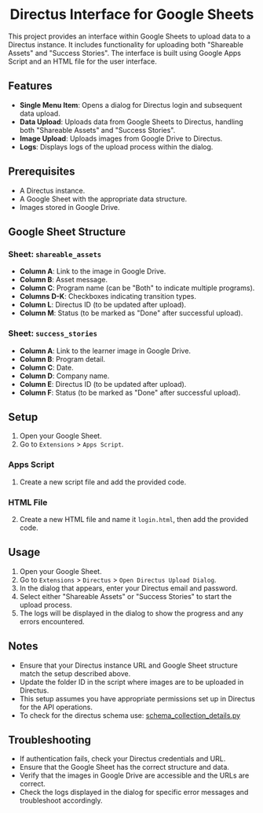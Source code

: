 <h1 align="center">Directus Interface for Google Sheets</h1>

<p align="justified">This project provides an interface within Google Sheets to upload data to a Directus instance. It includes functionality for uploading both "Shareable Assets" and "Success Stories". The interface is built using Google Apps Script and an HTML file for the user interface.</p>

## Features

- **Single Menu Item**: Opens a dialog for Directus login and subsequent data upload.
- **Data Upload**: Uploads data from Google Sheets to Directus, handling both "Shareable Assets" and "Success Stories".
- **Image Upload**: Uploads images from Google Drive to Directus.
- **Logs**: Displays logs of the upload process within the dialog.

## Prerequisites

- A Directus instance.
- A Google Sheet with the appropriate data structure.
- Images stored in Google Drive.

## Google Sheet Structure

### Sheet: `shareable_assets`

- **Column A**: Link to the image in Google Drive.
- **Column B**: Asset message.
- **Column C**: Program name (can be "Both" to indicate multiple programs).
- **Columns D-K**: Checkboxes indicating transition types.
- **Column L**: Directus ID (to be updated after upload).
- **Column M**: Status (to be marked as "Done" after successful upload).

### Sheet: `success_stories`

- **Column A**: Link to the learner image in Google Drive.
- **Column B**: Program detail.
- **Column C**: Date.
- **Column D**: Company name.
- **Column E**: Directus ID (to be updated after upload).
- **Column F**: Status (to be marked as "Done" after successful upload).

## Setup

1. Open your Google Sheet.
2. Go to `Extensions` > `Apps Script`.

### Apps Script

1. Create a new script file and add the provided code.

### HTML File

2. Create a new HTML file and name it `login.html`, then add the provided code.

## Usage

1. Open your Google Sheet.
2. Go to `Extensions` > `Directus` > `Open Directus Upload Dialog`.
3. In the dialog that appears, enter your Directus email and password.
4. Select either "Shareable Assets" or "Success Stories" to start the upload process.
5. The logs will be displayed in the dialog to show the progress and any errors encountered.

## Notes

- Ensure that your Directus instance URL and Google Sheet structure match the setup described above.
- Update the folder ID in the script where images are to be uploaded in Directus.
- This setup assumes you have appropriate permissions set up in Directus for the API operations.
- To check for the directus schema use: [schema_collection_details.py](schema_collection_details.py)

## Troubleshooting

- If authentication fails, check your Directus credentials and URL.
- Ensure that the Google Sheet has the correct structure and data.
- Verify that the images in Google Drive are accessible and the URLs are correct.
- Check the logs displayed in the dialog for specific error messages and troubleshoot accordingly.
